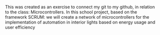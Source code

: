 This was created as an exercise to connect my git to my github, in relation to the class: Microcontrollers. 
In this school project, based on the framework SCRUM: we will create a network of microcontrollers for the implementation of automation in interior lights based on energy usage and user efficiency
